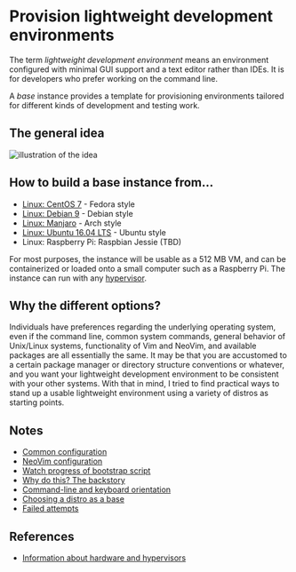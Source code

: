 # Provision lightweight development environments

The term _lightweight development environment_ means an environment configured with minimal GUI support and a text editor rather than IDEs. It is for developers who prefer working on the command line. 

A _base_ instance provides a template for provisioning environments tailored for different kinds of development and testing work. 

## The general idea 

![illustration of the idea](images/environments.png)

## How to build a base instance from...

- [Linux: CentOS 7](http://github.com/neopragma/bootstrap-centos-7-dev-base) - Fedora style
- [Linux: Debian 9](http://github.com/neopragma/bootstrap-debian-9-dev-base) - Debian style
- [Linux: Manjaro](http://github.com/neopragma/bootstrap-manjaro-dev-base) - Arch style
- [Linux: Ubuntu 16.04 LTS](http://github.com/neopragma/bootstrap-ubuntu-server-16.04-dev-base) - Ubuntu style
- Linux: Raspberry Pi: Raspbian Jessie (TBD)

For most purposes, the instance will be usable as a 512 MB VM, and can be containerized or loaded onto a small computer such as a Raspberry Pi. The instance can run with any [hypervisor](hypervisor.md).

## Why the different options?

Individuals have preferences regarding the underlying operating system, even if the command line, common system commands, general behavior of Unix/Linux systems, functionality of Vim and NeoVim, and available packages are all essentially the same. It may be that you are accustomed to a certain package manager or directory structure conventions or whatever, and you want your lightweight development environment to be consistent with your other systems. With that in mind, I tried to find practical ways to stand up a usable lightweight environment using a variety of distros as starting points. 

## Notes

- [Common configuration](common-configuration.md)
- [NeoVim configuration](neovim-configuration.md)
- [Watch progress of bootstrap script](watch-bootstrap.md)
- [Why do this? The backstory](backstory.md)
- [Command-line and keyboard orientation](keyboard-centric.md)
- [Choosing a distro as a base](choosing-distro.md)
- [Failed attempts](failures.md)

## References

- [Information about hardware and hypervisors](references.md)







